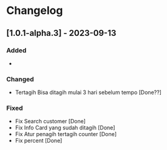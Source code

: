 # Changelog

## [1.0.1-alpha.3] - 2023-09-13

### Added
- 

### Changed
- Tertagih Bisa ditagih mulai 3 hari sebelum tempo [Done??]

### Fixed
- Fix Search customer [Done]
- Fix Info Card yang sudah ditagih [Done]
- Fix Atur penagih tertagih counter [Done]
- Fix percent [Done]